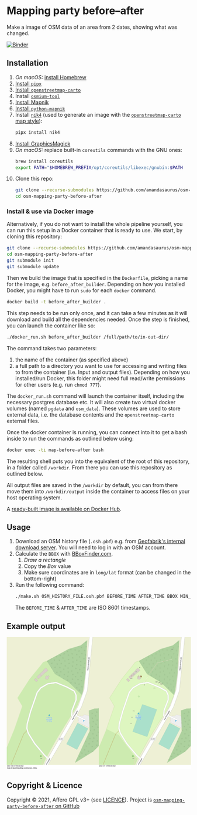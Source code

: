# Mapping party before–after

Make a image of OSM data of an area from 2 dates, showing what was changed.

[![Binder](https://mybinder.org/badge_logo.svg)](https://mybinder.org/v2/gh/gedankenstuecke/osm-mapping-party-before-after/binderrize?labpath=make-images.ipynb)

## Installation

1. *On macOS:* [install Homebrew](https://brew.sh/#:~:text=Install%20Homebrew)
1. [Install `pipx`](https://pipx.pypa.io/stable/installation/#installing-pipx)
1. [Install `openstreetmap-carto`](https://github.com/gravitystorm/openstreetmap-carto/blob/4ec2dc9391c411e124c78b3ba1aad9173fea20cb/INSTALL.md)
1. Install [`osmium-tool`](https://github.com/osmcode/osmium-tool)
1. [Install Mapnik](https://github.com/mapnik/mapnik/blob/master/INSTALL.md#source-build)
1. [Install `python-mapnik`](https://github.com/mapnik/python-mapnik#building-from-source)
1. Install [`nik4`](https://github.com/Zverik/Nik4) (used to generate an image with the [`openstreetmap-carto` map style](https://github.com/gravitystorm/openstreetmap-carto/)):
   ```bash
   pipx install nik4
   ```
1. [Install GraphicsMagick](http://www.graphicsmagick.org/README.html#id4)
1. *On macOS:* replace built-in `coreutils` commands with the GNU ones:
   ```bash
   brew install coreutils
   export PATH="$HOMEBREW_PREFIX/opt/coreutils/libexec/gnubin:$PATH
   ```
1. Clone this repo:
   ```bash
   git clone --recurse-submodules https://github.com/amandasaurus/osm-mapping-party-before-after
   cd osm-mapping-party-before-after
   ```

### Install & use via Docker image

Alternatively, if you do not want to install the whole pipeline yourself, you can run this setup in a Docker container that is ready to use.
We start, by cloning this repository:

```bash
git clone --recurse-submodules https://github.com/amandasaurus/osm-mapping-party-before-after
cd osm-mapping-party-before-after
git submodule init
git submodule update
```
Then we build the image that is specified in the `Dockerfile`, picking a name for the image, e.g. `before_after_builder`.
Depending on how you installed Docker, you might have to run `sudo` for each `docker` command.

 ```bash
docker build -t before_after_builder .
```

This step needs to be run only once, and it can take a few minutes as it will download and build all the dependencies needed. 
Once the step is finished, you can launch the container like so:

```bash
./docker_run.sh before_after_builder /full/path/to/in-out-dir/ 
```

The command takes two parameters:

1. the name of the container (as specified above)
2. a full path to a directory you want to use for accessing and writing files to from the container (i.e. Input and output files). Depending on how you installed/run Docker, this folder might need full read/write permissions for other users (e.g. run `chmod 777`). 

The `docker_run.sh` command will launch the container itself, including the necessary postgres database etc.
It will also create two virtual docker volumes (named `pgdata` and `osm_data`). 
These volumes are used to store external data, i.e. the database contents and the `openstreetmap-carto` external files.

Once the docker container is running, you can connect into it to get a bash inside to run the commands as outlined below using:

```bash
docker exec -ti map-before-after bash
```

The resulting shell puts you into the equivalent of the root of this repository, in a folder called `/workdir`. From there you can use this repository as outlined below. 

All output files are saved in the `/workdir` by default, you can from there move them into `/workdir/output` inside the container to access files on your host operating system.

A [ready-built image is available on Docker Hub](https://hub.docker.com/r/gedankenstuecke/osm-mapping-party-before-after).

## Usage

1. Download an OSM history file (`.osh.pbf`) e.g. from [Geofabrik's internal download server](https://osm-internal.download.geofabrik.de/?landing_page=true). You will need to log in with an OSM account.
1. Calculate the `BBOX` with [BBoxFinder.com](http://bboxfinder.com/).
    1. *Draw a rectangle*
    1. Copy the *Box* value
    1. Make sure coordinates are in `long/lat` format (can be changed in the bottom-right)
1. Run the following command:
    ```bash
    ./make.sh OSM_HISTORY_FILE.osh.pbf BEFORE_TIME AFTER_TIME BBOX MIN_ZOOM MAX_ZOOM
    ```
    The `BEFORE_TIME` & `AFTER_TIME` are ISO 8601 timestamps.

## Example output

![Example](sample.png)

## Copyright & Licence

Copyright © 2021, Affero GPL v3+ (see [LICENCE](./LICENCE)). Project is [`osm-mapping-party-before-after` on GitHub](https://github.com/amandasaurus/osm-mapping-party-before-after)
